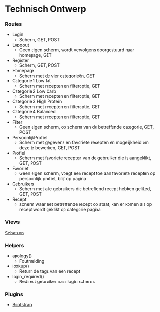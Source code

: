 # Technisch Ontwerp

### Routes

- Login
  - Scherm, GET, POST
- Lopgout
  - Geen eigen scherm, wordt vervolgens doorgestuurd naar homepage, GET
- Register
  - Scherm, GET, POST
- Homepage
  - Scherm met de vier categorieën, GET
- Categorie 1 Low fat
  - Scherm met recepten en filteroptie, GET
- Categorie 2 Low Carb
  - Scherm met recepten en filteroptie, GET
- Categorie 3 High Proteïn
  - Scherm met recepten en filteroptie, GET
- Categorie 4 Balanced
  - Scherm met recepten en filteroptie, GET
- Filter
  - Geen eigen scherm, op scherm van de betreffende categorie, GET, POST
- PersoonlijkProfiel
  -  Scherm met gegevens en favoriete recepten en mogelijkheid om deze te bewerken, GET, POST
- Profiel
  - Scherm met favoriete recepten van de gebruiker die is aangeklikt, GET, POST
- Favoriet
  - Geen eigen scherm, voegt een recept toe aan favoriete recepten op persoonlijk profiel, blijf op pagina
- Gebruikers
  - Scherm met alle gebruikers die betreffend recept hebben geliked, GET, POST
- Recept
  - scherm waar het betreffende recept op staat, kan er komen als op recept wordt geklikt op categorie pagina

### Views

[Schetsen](https://docs.google.com/presentation/d/1vd6hnFBhVhjwufJE3FLvwI_Mhs6Ra2_f7SeBGiFoqi8/edit?usp=sharing)


### Helpers
- apology()
  - Foutmelding
- lookup()
  - Return de tags van een recept
- login_required()
  - Redirect gebruiker naar login scherm.


### Plugins
- [Bootstrap](https://getbootstrap.com/)


